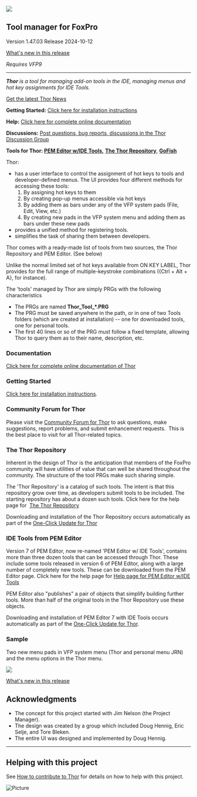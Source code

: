 ![](Docs/Images/Thor.png)  
## Tool manager for FoxPro

Version 1.47.03 Release 2024-10-12

[What's new in this release](Change%20Log.md)

_Requires VFP9_

***

_**Thor** is a tool for managing add-on tools in the IDE, managing menus and hot key assignments for IDE Tools._

[Get the latest Thor News](https://github.com/VFPX/ThorNews/blob/main/NewsItems/Archives.md)

**Getting Started:** [Click here for installation instructions](Docs/Thor_install.md)

**Help:** [Click here for complete online documentation](Docs/Thor_help.md)

**Discussions:** [Post questions, bug reports, discussions in the Thor Discussion Group](http://groups.google.com/group/FoxProThor)

**Tools for Thor: [PEM Editor w/IDE Tools](https://github.com/VFPX/PEMEditor),** **[The Thor Repository](Docs/Thor_repository.md)**, **[GoFish](https://github.com/VFPX/GoFish)** 

Thor:

*   has a user interface to control the assignment of hot keys to tools and developer-defined menus. The UI provides four different methods for accessing these tools:
    1.  By assigning hot keys to them
    2.  By creating pop-up menus accessible via hot keys
    3.  By adding them as bars under any of the VFP system pads (File, Edit, View, etc.)
    4.  By creating new pads in the VFP system menu and adding them as bars under these new pads
*   provides a unified method for registering tools.
*   simplifies the task of sharing them between developers.

Thor comes with a ready-made list of tools from two sources, the Thor Repository and PEM Editor. (See below)

Unlike the normal limited set of hot keys available from ON KEY LABEL, Thor provides for the full range of multiple-keystroke combinations ({Ctrl + Alt + A}, for instance). 

The 'tools' managed by Thor are simply PRGs with the following characteristics

*   The PRGs are named **Thor_Tool_*.PRG**
*   The PRG must be saved anywhere in the path, or in one of two Tools folders (which are created at installation) -- one for downloaded tools, one for personal tools.
*   The first 40 lines or so of the PRG must follow a fixed template, allowing Thor to query them as to their name, description, etc.

### Documentation

[Click here for complete online documentation of Thor](Docs/Thor_help.md)

### Getting Started

[Click here for installation instructions](Docs/Thor_install.md).

### Community Forum for Thor

Please visit the [Community Forum for Thor](http://groups.google.com/group/FoxProThor) to ask questions, make suggestions, report problems, and submit enhancement requests.  This is the best place to visit for all Thor-related topics.

### The Thor Repository

Inherent in the design of Thor is the anticipation that members of the FoxPro community will have utilities of value that can well be shared throughout the community. The structure of the tool PRGs make such sharing simple.  

The 'Thor Repository' is a catalog of such tools. The intent is that this repository grow over time, as developers submit tools to be included. The starting repository has about a dozen such tools. Click here for the help page for  [The Thor Repository](Docs/Thor_repository.md)  

Downloading and installation of the Thor Repository occurs automatically as part of the [One-Click Update for Thor](Docs/Thor_one-click_update.md)

### IDE Tools from PEM Editor

Version 7 of PEM Editor, now re-named 'PEM Editor w/ IDE Tools', contains more than three dozen tools that can be accessed through Thor. These include some tools released in version 6 of PEM Editor, along with a large number of completely new tools. These can be downloaded from the PEM Editor page. Click here for the help page for [Help page for PEM Editor w/IDE Tools](https://github.com/VFPX/PEMEditor)  

PEM Editor also "publishes" a pair of objects that simplify building further tools. More than half of the original tools in the Thor Repository use these objects.

Downloading and installation of PEM Editor 7 with IDE Tools occurs automatically as part of the [One-Click Update for Thor](Docs/Thor_one-click_update.md).

### Sample

Two new menu pads in VFP system menu (Thor and personal menu JRN) and the menu options in the Thor menu.

![](Docs/Images/Thor_image_4.png)

[What's new in this release](Change%20Log.md)

## Acknowledgments

*   The concept for this project started with Jim Nelson (the Project Manager).
*   The design was created by a group which included Doug Hennig, Eric Selje, and Tore Bleken.
*   The entire UI was designed and implemented by Doug Hennig.

----
## Helping with this project
See [How to contribute to Thor](.github/CONTRIBUTING.md) for details on how to help with this project.

![Picture](Docs/Images/vfpxpoweredby_alternative.gif)
